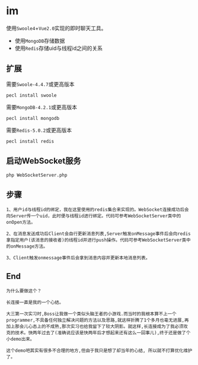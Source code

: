 im
========

使用`Swoole4`+`Vue2.0`实现的即时聊天工具。

* 使用`MongoDB`存储数据
* 使用`Redis`存储uid与线程id之间的关系

   
扩展
---- 
需要`Swoole-4.4.7`或更高版本

    pecl install swoole
   
需要`MongoDB-4.2.1`或更高版本

    pecl install mongodb
    
需要`Redis-5.0.2`或更高版本

    pecl install redis
    
启动WebSocket服务
---- 
    php WebSocketServer.php
    
步骤
---
    1、用户id与线程id的绑定，我在这里使用的redis集合来实现的。WebSocket连接成功后会向Server传一个uid，此时便与线程id进行绑定。代码可参考WebSocketServer类中的onOpen方法。
    
    2、在消息发送成功后Client会自行更新消息列表,Server触发onMessage事件后会向redis拿指定用户(该消息的接收者)的线程id并进行push操作。代码可参考WebSocketServer类中的onMessage方法。
    
    3、Client触发onmessage事件后会拿到消息内容并更新本地消息列表。
    
End
--- 
    为什么要做这个？
    
    长连接一直是我的一个心结。
    
    大三第一次实习时,Boss让我做一个类似头脑王者的小游戏.而当时的我根本算不上一个programmer,不具备任何独立解决问题的方法以及思路,就这样折腾了1个多月也毫无进展,再加上那会儿心态上的不成熟,那次实习也给我留下了较大阴影。就这样,长连接成为了我必须攻 克的技术。快两年过去了(准确说应该是快两年后才想起来还有这么一回事儿),终于还是做了个小demo出来。
    
    这个demo吧其实有很多不合理的地方,但由于我只是想了却当年的心结, 所以就不打算优化维护了。
 
    
   
